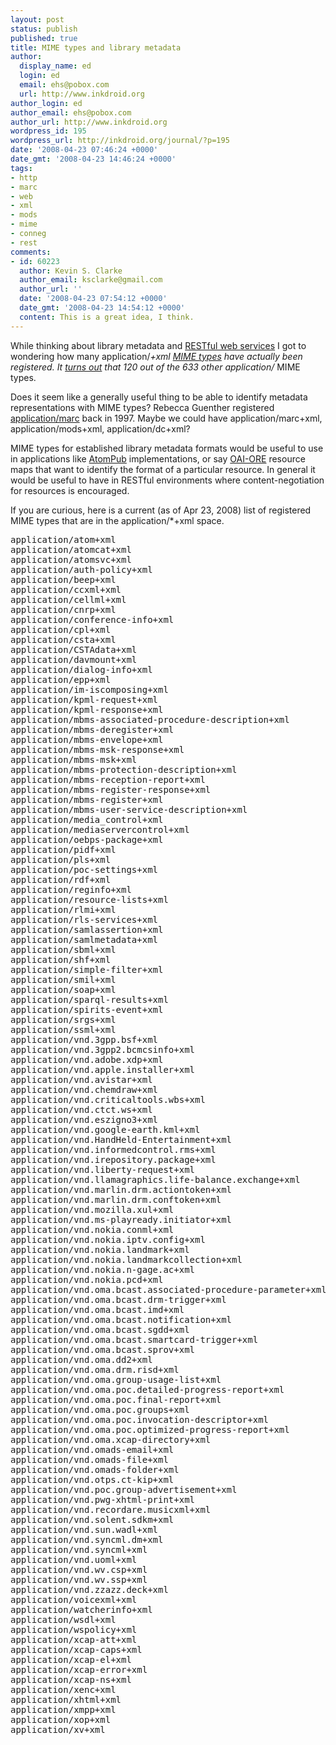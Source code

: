 ```yaml
---
layout: post
status: publish
published: true
title: MIME types and library metadata
author:
  display_name: ed
  login: ed
  email: ehs@pobox.com
  url: http://www.inkdroid.org
author_login: ed
author_email: ehs@pobox.com
author_url: http://www.inkdroid.org
wordpress_id: 195
wordpress_url: http://inkdroid.org/journal/?p=195
date: '2008-04-23 07:46:24 +0000'
date_gmt: '2008-04-23 14:46:24 +0000'
tags:
- http
- marc
- web
- xml
- mods
- mime
- conneg
- rest
comments:
- id: 60223
  author: Kevin S. Clarke
  author_email: ksclarke@gmail.com
  author_url: ''
  date: '2008-04-23 07:54:12 +0000'
  date_gmt: '2008-04-23 14:54:12 +0000'
  content: This is a great idea, I think.
---
```


<p>While thinking about library metadata and <a href="http://en.wikipedia.org/wiki/Representational_State_Transfer">RESTful web services</a> I got to wondering how many application/<em>+xml <a href="http://www.iana.org/assignments/media-types/application/">MIME types</a> have actually been registered. It <a href="http://web.archive.org/web/20101216203407/http://inkdroid.org/bzr/bin/xml_mimes">turns out</a> that 120 out of the 633 other application/</em> MIME types.</p>
<p>Does it seem like a generally useful thing to be able to identify metadata representations with MIME types? Rebecca Guenther registered <a href="http://www.rfc-editor.org/rfc/rfc2220.txt">application/marc</a> back in 1997. Maybe we could have application/marc+xml, application/mods+xml, application/dc+xml?</p>
<p>MIME types for established library metadata formats would be useful to use in applications like <a href="http://www.ietf.org/rfc/rfc5023.txt">AtomPub</a> implementations, or say <a href="http://www.openarchives.org/ore/">OAI-ORE</a> resource maps that want to identify the format of a particular resource. In general it would be useful to have in RESTful environments where content-negotiation for resources is encouraged.</p>
<p>If you are curious, here is a current (as of Apr 23, 2008) list of registered MIME types that are in the application/*+xml space.</p>
<pre>
application/atom+xml
application/atomcat+xml
application/atomsvc+xml
application/auth-policy+xml
application/beep+xml
application/ccxml+xml
application/cellml+xml
application/cnrp+xml
application/conference-info+xml
application/cpl+xml
application/csta+xml
application/CSTAdata+xml
application/davmount+xml
application/dialog-info+xml
application/epp+xml
application/im-iscomposing+xml
application/kpml-request+xml
application/kpml-response+xml
application/mbms-associated-procedure-description+xml
application/mbms-deregister+xml
application/mbms-envelope+xml
application/mbms-msk-response+xml
application/mbms-msk+xml
application/mbms-protection-description+xml
application/mbms-reception-report+xml
application/mbms-register-response+xml
application/mbms-register+xml
application/mbms-user-service-description+xml
application/media_control+xml
application/mediaservercontrol+xml
application/oebps-package+xml
application/pidf+xml
application/pls+xml
application/poc-settings+xml
application/rdf+xml
application/reginfo+xml
application/resource-lists+xml
application/rlmi+xml
application/rls-services+xml
application/samlassertion+xml
application/samlmetadata+xml
application/sbml+xml
application/shf+xml
application/simple-filter+xml
application/smil+xml
application/soap+xml
application/sparql-results+xml
application/spirits-event+xml
application/srgs+xml
application/ssml+xml
application/vnd.3gpp.bsf+xml
application/vnd.3gpp2.bcmcsinfo+xml
application/vnd.adobe.xdp+xml
application/vnd.apple.installer+xml
application/vnd.avistar+xml
application/vnd.chemdraw+xml
application/vnd.criticaltools.wbs+xml
application/vnd.ctct.ws+xml
application/vnd.eszigno3+xml
application/vnd.google-earth.kml+xml
application/vnd.HandHeld-Entertainment+xml
application/vnd.informedcontrol.rms+xml
application/vnd.irepository.package+xml
application/vnd.liberty-request+xml
application/vnd.llamagraphics.life-balance.exchange+xml
application/vnd.marlin.drm.actiontoken+xml
application/vnd.marlin.drm.conftoken+xml
application/vnd.mozilla.xul+xml
application/vnd.ms-playready.initiator+xml
application/vnd.nokia.conml+xml
application/vnd.nokia.iptv.config+xml
application/vnd.nokia.landmark+xml
application/vnd.nokia.landmarkcollection+xml
application/vnd.nokia.n-gage.ac+xml
application/vnd.nokia.pcd+xml
application/vnd.oma.bcast.associated-procedure-parameter+xml
application/vnd.oma.bcast.drm-trigger+xml
application/vnd.oma.bcast.imd+xml
application/vnd.oma.bcast.notification+xml
application/vnd.oma.bcast.sgdd+xml
application/vnd.oma.bcast.smartcard-trigger+xml
application/vnd.oma.bcast.sprov+xml
application/vnd.oma.dd2+xml
application/vnd.oma.drm.risd+xml
application/vnd.oma.group-usage-list+xml
application/vnd.oma.poc.detailed-progress-report+xml
application/vnd.oma.poc.final-report+xml
application/vnd.oma.poc.groups+xml
application/vnd.oma.poc.invocation-descriptor+xml
application/vnd.oma.poc.optimized-progress-report+xml
application/vnd.oma.xcap-directory+xml
application/vnd.omads-email+xml
application/vnd.omads-file+xml
application/vnd.omads-folder+xml
application/vnd.otps.ct-kip+xml
application/vnd.poc.group-advertisement+xml
application/vnd.pwg-xhtml-print+xml
application/vnd.recordare.musicxml+xml
application/vnd.solent.sdkm+xml
application/vnd.sun.wadl+xml
application/vnd.syncml.dm+xml
application/vnd.syncml+xml
application/vnd.uoml+xml
application/vnd.wv.csp+xml
application/vnd.wv.ssp+xml
application/vnd.zzazz.deck+xml
application/voicexml+xml
application/watcherinfo+xml
application/wsdl+xml
application/wspolicy+xml
application/xcap-att+xml
application/xcap-caps+xml
application/xcap-el+xml
application/xcap-error+xml
application/xcap-ns+xml
application/xenc+xml
application/xhtml+xml
application/xmpp+xml
application/xop+xml
application/xv+xml
</pre>
